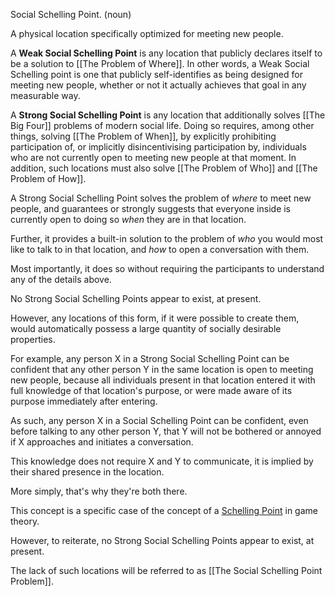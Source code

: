 Social Schelling Point. (noun)

A physical location specifically optimized for meeting new people.

A __Weak Social Schelling Point__ is any location that publicly declares itself to be a solution to [[The Problem of Where]]. In other words, a Weak Social Schelling point is one that publicly self-identifies as being designed for meeting new people, whether or not it actually achieves that goal in any measurable way.

A __Strong Social Schelling Point__ is any location that additionally solves [[The Big Four]] problems of modern social life. Doing so requires, among other things, solving [[The Problem of When]], by explicitly prohibiting participation of, or implicitly disincentivising participation by, individuals who are not currently open to meeting new people at that moment. In addition, such locations must also solve [[The Problem of Who]] and [[The Problem of How]].

A Strong Social Schelling Point solves the problem of _where_ to meet new people, and guarantees or strongly suggests that everyone inside is currently open to doing so _when_ they are in that location.

Further, it provides a built-in solution to the problem of _who_ you would most like to talk to in that location, and _how_ to open a conversation with them.

Most importantly, it does so without requiring the participants to understand any of the details above.

No Strong Social Schelling Points appear to exist, at present.

However, any locations of this form, if it were possible to create them, would automatically possess a large quantity of socially desirable properties.

For example, any person X in a Strong Social Schelling Point can be confident that any other person Y in the same location is open to meeting new people, because all individuals present in that location entered it with full knowledge of that location's purpose, or were made aware of its purpose immediately after entering.

As such, any person X in a Social Schelling Point can be confident, even before talking to any other person Y, that Y will not be bothered or annoyed if X approaches and initiates a conversation.

This knowledge does not require X and Y to communicate, it is implied by their shared presence in the location.

More simply, that's why they're both there.

This concept is a specific case of the concept of a [Schelling Point](https://en.wikipedia.org/wiki/Focal_point_(game_theory)) in game theory.

However, to reiterate, no Strong Social Schelling Points appear to exist, at present.

The lack of such locations will be referred to as [[The Social Schelling Point Problem]].